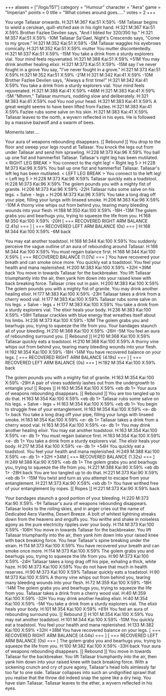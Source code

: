 +++
aliases = ["/logs/151"]
category = "Humour"
character = "Aera"
game = "Imperian"
points = 0
title = "What comes around goes....."
votes = 2
+++

You urge Tallasar onwards.
H:321 M:367 Kai:51 X:59% <eb db>  -5M
Tallasar begins to wield a cerulean, quill-etched axe in his right hand.
H:321 M:367 Kai:51 X:59% <eb db> 
Brother Fazlee Devilen says, "And I bbted for 320/350 hp."
H:321 M:357 Kai:51 X:59% <eb db>  -10M
Tallasar Sa'Gael, Night's Crescendo says, "Come to my grove."
H:321 M:352 Kai:51 X:59% <eb db>  -5M
Tallasar waggles his eyebrows comically.
H:321 M:352 Kai:51 X:59% <eb db> 
mutter
You mutter discontentedly.
H:321 M:337 Kai:51 X:59% <eb db>  -15M
You take a drink from a sturdy explorers vial.
Your mind feels rejuvenated.
H:321 M:388 Kai:51 X:59% <eb db>  +51M
You may drink another healing elixir.
H:321 M:373 Kai:51 X:59% <eb db>  -15M
say I've never fought in a grove
You say, "I've never fought in a grove."
H:321 M:373 Kai:51 X:59% <eb db> 
H:321 M:352 Kai:51 X:59% <eb db>  -21M
H:321 M:342 Kai:41 X:59% <eb db>  -10M
Brother Fazlee Devilen says, "Always a first time!"
H:321 M:342 Kai:41 X:59% <eb db> 
You take a drink from a sturdy explorers vial.
Your mind feels rejuvenated.
H:321 M:388 Kai:41 X:59% <eb db>  +46M
H:321 M:383 Kai:41 X:59% <eb db>  -5M
"Mhmm," Tallasar murmurs, nodding slow and deliberately.
H:321 M:383 Kai:41 X:59% <eb db> 
nod
You nod your head.
H:321 M:383 Kai:41 X:59% <eb db> 
A great weight seems to have been lifted from Fazlee.
H:321 M:383 Kai:41 X:59% <eb db> 
Fazlee rubs some salve on his skin.
H:321 M:383 Kai:41 X:59% <eb db> 
Tallasar leaves to the north, a wyvern reflected in his eyes.
He is followed by a massive bazwolf and a swarm of bees.

Moments later....

Your aura of weapons rebounding disappears. [[ Rebound ]]
You drop to the floor and sweep your legs round at Tallasar.
You knock the legs out from under Tallasar and send him sprawling.
H:228 M:373 Kai:96 X:59% <e- db> 
You ball up one fist and hammerfist Tallasar.
Tallasar's right leg has been mutilated. < RIGHT LEG BREAK >
You connect to the right leg! < Right leg 5 >
H:228 M:373 Kai:96 X:59% <e- db> 
You ball up one fist and hammerfist Tallasar.
Tallasar's left leg has been mutilated. < LEFT LEG BREAK >
You connect to the left leg! < Left leg 5 >
H:228 M:373 Kai:96 X:59% <e- db> 
Tallasar quickly eats a toadstool.
H:228 M:373 Kai:96 X:59% <e- db> 
The golem pounds you with a mighty fist of granite.
H:206 M:373 Kai:96 X:59% <e- db>  -22H 
Tallasar rubs some salve on his legs. + Salve - legs +
H:206 M:373 Kai:96 X:59% <e- db> 
You take a long drag off your pipe, filling your lungs with linseed smoke.
H:206 M:363 Kai:96 X:59% <e- db>  -10M
A thorny vine whips out from behind you, tearing many bleeding wounds into your
flesh.
H:188 M:350 Kai:100 X:59% <e- db>  -18H  -13M
The golem grabs you and bearhugs you, trying to squeeze the life from you.
H:168 M:350 Kai:100 X:59% <e- db>  -20H 
[ === RECOVERED RIGHT ARM BALANCE (2.41s) === ]
[ === RECOVERED LEFT ARM BALANCE (0s) === ]
H:168 M:344 Kai:100 X:59% <e- db>  -6M
back

You may eat another toadstool.
H:168 M:344 Kai:100 X:59% <e- db> 
You suddenly perceive the vague outline of an aura of rebounding around 
Tallasar.
H:168 M:344 Kai:100 X:59% <e- db> 
You must regain balance first.
H:168 M:344 Kai:100 X:59% <e- db> 
[ === RECOVERED BALANCE (1.07s) === ]
You have recovered your breath and can smoke once more.
You quickly eat a toadstool.
You feel your health and mana replenished.
H:200 M:383 Kai:100 X:59% <eb db>  +32H  +39M
back
You move in towards Tallasar for the backbreaker.
You lift Tallasar triumphantly into the air, then yank him down into your 
raised knee with back breaking force.
Tallasar cries out in pain.
H:200 M:383 Kai:100 X:59% <e- db> 
The golem pounds you with a mighty fist of granite.
You may drink another healing elixir.
H:177 M:383 Kai:100 X:59% <e- db>  -23H 
Tallasar takes a drink from a cherry wood vial.
H:177 M:383 Kai:100 X:59% <e- db> 
Tallasar rubs some salve on his legs. + Salve - legs +
H:177 M:383 Kai:100 X:59% <e- db> 
You take a drink from a sturdy explorers vial.
The elixir heals your body.
H:236 M:383 Kai:100 X:59% <e- db>  +59H 
Tallasar crackles with blue energy that wreathes itself about his limbs.
H:236 M:373 Kai:100 X:59% <e- db>  -10M
The golem grabs you and bearhugs you, trying to squeeze the life from you.
Your bandages staunch all of your bleeding.
H:210 M:368 Kai:100 X:59% <e- db>  -26H  -5M
You feel an aura of rebounding surround you. [[ Rebound ]]
H:210 M:368 Kai:100 X:59% <e- db> 
Tallasar quickly eats a toadstool.
H:210 M:368 Kai:100 X:59% <e- db> 
A thorny vine whips out from behind you, tearing many bleeding wounds into your
flesh.
H:192 M:354 Kai:100 X:59% <e- db>  -18H  -14M
You have recovered balance on your legs.
[ === RECOVERED RIGHT ARM BALANCE (4.19s) === ]
[ === RECOVERED LEFT ARM BALANCE (0s) === ]
H:192 M:354 Kai:100 X:59% <eb db> 
back

The golem pounds you with a mighty fist of granite.
H:163 M:354 Kai:100 X:59% <eb db>  -29H 
A pair of vines suddenly lashes out from the undergrowth to entangle you! [[ Ropes ]]
H:163 M:354 Kai:100 X:59% <eb db 1> 
Your aura of weapons rebounding disappears. [[ Rebound ]]
You are too tangled up to do that.
H:163 M:354 Kai:100 X:59% <eb db 1> 
Tallasar rubs some salve on his legs. + Salve - legs +
H:163 M:354 Kai:100 X:59% <eb db 1> 
You begin to struggle free of your entanglement.
H:163 M:354 Kai:100 X:59% <e- db 1> 
back
You take a long drag off your pipe, filling your lungs with linseed smoke.
H:163 M:354 Kai:100 X:59% <e- db 1> 
Tallasar takes a drink from a cherry wood vial.
H:163 M:354 Kai:100 X:59% <e- db 1> 
You may drink another healing elixir.
You may eat another toadstool.
H:163 M:354 Kai:100 X:59% <e- db 1> 
You must regain balance first.
H:163 M:354 Kai:100 X:59% <e- db 1> 
You take a drink from a sturdy explorers vial.
The elixir heals your body.
H:217 M:354 Kai:100 X:59% <e- db 1>  +54H 
You quickly eat a toadstool.
You feel your health and mana replenished.
H:249 M:388 Kai:100 X:59% <e- db 1>  +32H  +34M
[ === RECOVERED BALANCE (1.32s) === ]
H:249 M:388 Kai:90 X:59% <eb db 1> 
The golem grabs you and bearhugs you, trying to squeeze the life from you.
H:221 M:388 Kai:90 X:59% <eb db 1>  -28H 
back
You are too tangled up to do that.
H:221 M:373 Kai:90 X:59% <eb db 1>  -15M
You twist and turn as you attempt to escape from your entanglement.
H:221 M:373 Kai:90 X:59% <eb db 1> 
You have writhed free of your entanglement by ropes. [[ Ropes ]]
H:221 M:373 Kai:90 X:59% <eb db> 
back

Your bandages staunch a good portion of your bleeding.
H:220 M:373 Kai:90 X:59% <eb db>  -1H 
Tallasar's aura of weapons rebounding disappears.
Tallasar looks to the roiling skies, and in anger cries out the name of 
Dedicated Aera Viantha, Desert Breeze.
A bolt of whitest lightning streaks down from the heavens and engulfs you. You 
writhe and shake in noiseless agony as the pure electricity ripples over your 
body.
H:114 M:373 Kai:100 X:59% <eb db>  -106H 
You move in towards Tallasar for the backbreaker.
You lift Tallasar triumphantly into the air, then yank him down into your 
raised knee with back breaking force.
You hear Tallasar's spine breaking under the strain.
H:114 M:373 Kai:100 X:59% <e- db> 
You have recovered your breath and can smoke once more.
H:114 M:373 Kai:100 X:59% <e- db> 
The golem grabs you and bearhugs you, trying to squeeze the life from you.
H:90 M:373 Kai:100 X:59% <e- db>  -24H 
Tallasar takes a long drag off his pipe, exhaling a thick, white haze.
H:90 M:373 Kai:100 X:59% <e- db> 
You do not have that much in health reserves.
H:90 M:373 Kai:100 X:59% <e- db> 
Tallasar quickly eats a toadstool.
H:90 M:373 Kai:100 X:59% <e- db> 
A thorny vine whips out from behind you, tearing many bleeding wounds into your
flesh.
H:72 M:359 Kai:100 X:59% <e- db>  -18H  -14M
The golem grabs you and bearhugs you, trying to squeeze the life from you.
Tallasar takes a drink from a cherry wood vial.
H:40 M:359 Kai:100 X:59% <e- db>  -32H 
You may drink another healing elixir.
H:40 M:354 Kai:100 X:59% <e- db>  -5M
You take a drink from a sturdy explorers vial.
The elixir heals your body.
H:101 M:354 Kai:100 X:59% <e- db>  +61H 
You feel an aura of rebounding surround you. [[ Rebound ]]
H:101 M:354 Kai:100 X:59% <e- db> 
You may eat another toadstool.
H:101 M:344 Kai:100 X:59% <e- db>  -10M
You quickly eat a toadstool.
You feel your health and mana replenished.
H:133 M:382 Kai:100 X:59% <e- db>  +32H  +38M
You have recovered balance on your legs.
[ === RECOVERED RIGHT ARM BALANCE (4.04s) === ]
[ === RECOVERED LEFT ARM BALANCE (0s) === ]
The golem grabs you and bearhugs you, trying to squeeze the life from you.
H:100 M:382 Kai:100 X:59% <eb db>  -33H 
back
Your aura of weapons rebounding disappears. [[ Rebound ]]
You move in towards Tallasar for the backbreaker.
You lift Tallasar triumphantly into the air, then yank him down into your 
raised knee with back breaking force.
With a sickening crunch and cry of pure agony, Tallasar's head lolls aimlessly 
far too far to one side. Tallasar collapses into such an undignified sprawl 
that you realise that the throw did indeed snap the spine like a dry twig.
You have slain Tallasar.
Tallasar leaves to the ether, a wyvern reflected in his eyes.